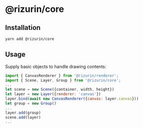 # @rizurin/core

## Installation

```bash
yarn add @rizurin/core
```

## Usage


Supply basic objects to handle drawing contents: 

```js
import { CanvasRenderer } from '@rizurin/renderer';
import { Scene, Layer, Group } from '@rizurin/core';
...
let scene = new Scene({container, width, height})
let layer = new Layer({renderer: 'canvas'})
layer.bind(await new CanvasRenderer({canvas: layer.canvas}))
let group = new Group()
...
layer.add(group)
scene.add(layer)
...
```
